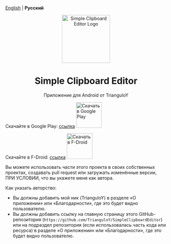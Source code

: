 [English](README.md) | **Русский**

<div align="center">
  <img src="app/src/main/play/listings/en-US/graphics/icon/ic_launcher-playstore.png" alt="Simple Clipboard Editor Logo" width="150" />
</div>

<h1 align="center">Simple Clipboard Editor</h1>

<p align="center">Приложение для Android от TrianguloY</p>

<div align="center">
</div>

Скачайте в Google Play: 
[ссылка](https://play.google.com/store/apps/details?id=com.trianguloy.clipboardeditor) 
[<img src="https://play.google.com/intl/en_us/badges/images/generic/en-play-badge.png"
alt="Скачать в Google Play"
height="80">](https://play.google.com/store/apps/details?id=com.trianguloy.clipboardeditor)

Скачайте в F-Droid: 
[ссылка](https://f-droid.org/packages/com.trianguloy.clipboardeditor/) 
[<img src="https://fdroid.gitlab.io/artwork/badge/get-it-on.png"
alt="Скачать в F-Droid"
height="80">](https://f-droid.org/packages/com.trianguloy.clipboardeditor/)

Вы можете использовать части этого проекта в своих собственных проектах, создавать pull request или загружать изменённые версии, ПРИ УСЛОВИИ, что вы укажете меня как автора.

Как указать авторство:
- Вы должны добавить мой ник (TrianguloY) в разделе «О приложении» или «Благодарности», где это будет видно пользователю.
- Вы должны добавить ссылку на главную страницу этого GitHub-репозитория (```https://github.com/TrianguloY/SimpleClipboardEditor```) или на подраздел репозитория (если использовалась часть кода или ресурса) в разделе «О приложении» или «Благодарности», где это будет видно пользователю.
